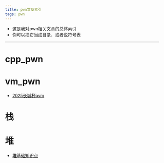 ```yaml
---
title: pwn文章索引
tags: pwn
---
```





- 这是我对pwn相关文章的总体索引
- 你可以把它当成目录，或者说符号表

--------

# cpp_pwn


# vm_pwn


- [2025长城杯avm](https://4ak5ra.github.io/2024/12/24/avm/)

# 栈


# 堆

- [堆基础知识点]()
